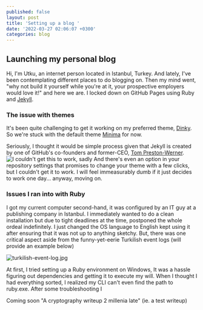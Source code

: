 ```yaml
---
published: false
layout: post
title: 'Setting up a blog '
date: '2022-03-27 02:06:07 +0300'
categories: blog
---
```

## Launching my personal blog

Hi, I'm Utku, an internet person located in Istanbul, Turkey.
And lately, I've been contemplating different places to do blogging on. Then my mind went, "why not build it yourself while you're at it, your prospective employers would love it!" and here we are. I locked down on GitHub Pages using Ruby and [Jekyll](https://jekyllrb.com/). 

### The issue with themes
It's been quite challenging to get it working on my preferred theme, [Dinky](https://github.com/pages-themes/dinky). So we're stuck with the default theme [Minima](https://github.com/jekyll/minima) for now.

Seriously, I thought it would be simple process given that Jekyll is created by one of GitHub's co-founders and former-CEO, [Tom Preston-Werner](https://github.com/mojombo).
![I couldn't get this to work, sadly]({{site.baseurl}}/_posts/theme-chooser.png)
And there's even an option in your repository settings that promises to change your theme with a few clicks, but I couldn't get it to work. I will feel immeasurably dumb if it just decides to work one day... anyway, moving on. 

### Issues I ran into with Ruby 

I got my current computer second-hand, it was configured by an IT guy at a publishing company in Istanbul. I immediately wanted to do a clean installation but due to tight deadlines at the time, postponed the whole ordeal indefinitely. I just changed the OS language to English kept using it after ensuring that it was not up to anything sketchy. But, there was one critical aspect aside from the funny-yet-eerie Turkilish event logs (will provide an example below)

![turkilish-event-log.jpg]({{site.baseurl}}/_posts/turkilish-event-log.jpg)




At first, I  tried setting up a Ruby environment on Windows, It was a hassle figuring out dependencies and getting it to execute my will. When I thought I had everything sorted, I realized my CLI can't even find the path to ruby.exe. After some troubleshooting I



Coming soon "A cryptography writeup 2 millenia late" (ie. a test writeup)
